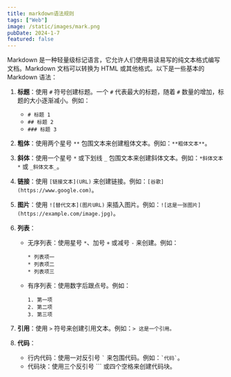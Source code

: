 ```yaml
---
title: markdown语法规则
tags: ["Web"]
image: /static/images/mark.png
pubDate: 2024-1-7
featured: false
---
```

Markdown 是一种轻量级标记语言，它允许人们使用易读易写的纯文本格式编写文档。Markdown 文档可以转换为 HTML 或其他格式。以下是一些基本的 Markdown 语法：

1. **标题**：使用 `#` 符号创建标题。一个 `#` 代表最大的标题，随着 `#` 数量的增加，标题的大小逐渐减小。例如：
   - `# 标题 1`
   - `## 标题 2`
   - `### 标题 3`

2. **粗体**：使用两个星号 `**` 包围文本来创建粗体文本。例如：`**粗体文本**`。

3. **斜体**：使用一个星号 `*` 或下划线 `_` 包围文本来创建斜体文本。例如：`*斜体文本*` 或 `_斜体文本_`。

4. **链接**：使用 `[链接文本](URL)` 来创建链接。例如：`[谷歌](https://www.google.com)`。

5. **图片**：使用 `![替代文本](图片URL)` 来插入图片。例如：`![这是一张图片](https://example.com/image.jpg)`。

6. **列表**：
   - 无序列表：使用星号 `*`、加号 `+` 或减号 `-` 来创建。例如：
     ```
     * 列表项一
     * 列表项二
     * 列表项三
     ```
   - 有序列表：使用数字后跟点号。例如：
     ```
     1. 第一项
     2. 第二项
     3. 第三项
     ```

7. **引用**：使用 `>` 符号来创建引用文本。例如：`> 这是一个引用。`

8. **代码**：
   - 行内代码：使用一对反引号 `` ` `` 来包围代码。例如：`` `代码` ``。
   - 代码块：使用三个反引号 ``` 或四个空格来创建代码块。

